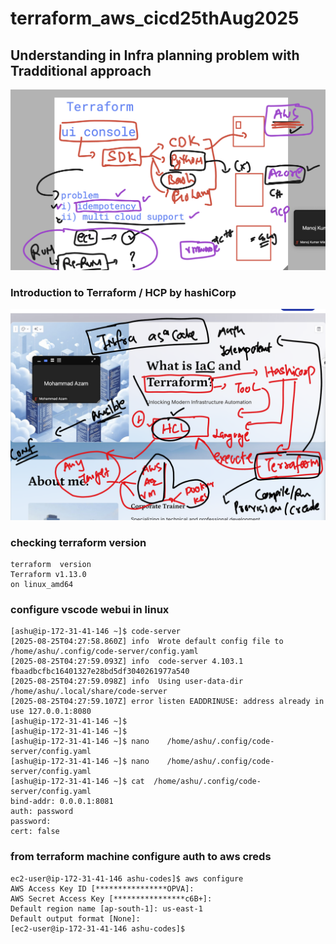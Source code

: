 # terraform_aws_cicd25thAug2025

## Understanding in Infra planning problem with Tradditional approach 

<img src="prob1.png">


### Introduction to Terraform / HCP  by hashiCorp 

<img src="tf1.png">


### checking terraform version 

```
terraform  version 
Terraform v1.13.0
on linux_amd64

```

### configure vscode webui in linux 


```
[ashu@ip-172-31-41-146 ~]$ code-server 
[2025-08-25T04:27:58.860Z] info  Wrote default config file to /home/ashu/.config/code-server/config.yaml
[2025-08-25T04:27:59.093Z] info  code-server 4.103.1 fbaadbcfbc16401327e28bd5df3040261977a540
[2025-08-25T04:27:59.098Z] info  Using user-data-dir /home/ashu/.local/share/code-server
[2025-08-25T04:27:59.107Z] error listen EADDRINUSE: address already in use 127.0.0.1:8080
[ashu@ip-172-31-41-146 ~]$ 
[ashu@ip-172-31-41-146 ~]$ 
[ashu@ip-172-31-41-146 ~]$ nano    /home/ashu/.config/code-server/config.yaml 
[ashu@ip-172-31-41-146 ~]$ nano    /home/ashu/.config/code-server/config.yaml 
[ashu@ip-172-31-41-146 ~]$ cat  /home/ashu/.config/code-server/config.yaml
bind-addr: 0.0.0.1:8081
auth: password
password: 
cert: false

```

### from terraform machine configure auth to aws creds

```
ec2-user@ip-172-31-41-146 ashu-codes]$ aws configure 
AWS Access Key ID [****************OPVA]: 
AWS Secret Access Key [****************c6B+]: 
Default region name [ap-south-1]: us-east-1
Default output format [None]: 
[ec2-user@ip-172-31-41-146 ashu-codes]$ 

```